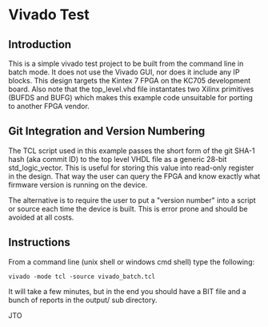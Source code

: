 # Vivado Test 

## Introduction

This is a simple vivado test project to be built from the command line in batch mode. It does not use the Vivado GUI, nor does it include any IP blocks. This design targets the Kintex 7 FPGA on the KC705 development board. Also note that the top_level.vhd file instantates two Xilinx primitives (BUFDS and BUFG) which makes this example code unsuitable for porting to another FPGA vendor.

## Git Integration and Version Numbering

The TCL script used in this example passes the short form of the git SHA-1 hash (aka commit ID) to the top level VHDL file as a generic 28-bit std_logic_vector. This is useful for storing this value into read-only register in the design. That way the user can query the FPGA and know exactly what firmware version is running on the device. 

The alternative is to require the user to put a "version number" into a script or source each time the device is built. This is error prone and should be avoided at all costs.

## Instructions

From a command line (unix shell or windows cmd shell) type the following:

	vivado -mode tcl -source vivado_batch.tcl

It will take a few minutes, but in the end you should have a BIT file and a bunch of reports in the output/ sub directory.

JTO

